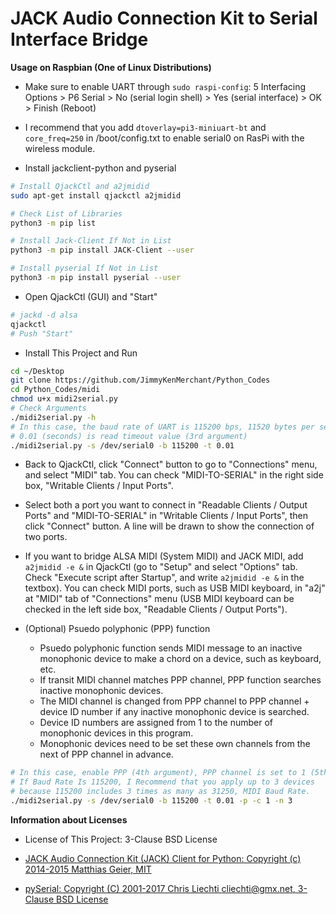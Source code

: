 # JACK Audio Connection Kit to Serial Interface Bridge

**Usage on Raspbian (One of Linux Distributions)**

* Make sure to enable UART through `sudo raspi-config`: 5 Interfacing Options > P6 Serial > No (serial login shell) > Yes (serial interface) > OK > Finish (Reboot)

* I recommend that you add `dtoverlay=pi3-miniuart-bt` and `core_freq=250` in /boot/config.txt to enable serial0 on RasPi with the wireless module.

* Install jackclient-python and pyserial

```bash
# Install QjackCtl and a2jmidid
sudo apt-get install qjackctl a2jmidid

# Check List of Libraries
python3 -m pip list

# Install Jack-Client If Not in List
python3 -m pip install JACK-Client --user

# Install pyserial If Not in List
python3 -m pip install pyserial --user
```

* Open QjackCtl (GUI) and "Start"

```bash
# jackd -d alsa
qjackctl
# Push "Start"
```

* Install This Project and Run

```bash
cd ~/Desktop
git clone https://github.com/JimmyKenMerchant/Python_Codes
cd Python_Codes/midi
chmod u+x midi2serial.py
# Check Arguments
./midi2serial.py -h
# In this case, the baud rate of UART is 115200 bps, 11520 bytes per second; UART needs 2 bits for start and stop bits.
# 0.01 (seconds) is read timeout value (3rd argument)
./midi2serial.py -s /dev/serial0 -b 115200 -t 0.01
```

* Back to QjackCtl, click "Connect" button to go to "Connections" menu, and select "MIDI" tab. You can check "MIDI-TO-SERIAL" in the right side box, "Writable Clients / Input Ports".

* Select both a port you want to connect in "Readable Clients / Output Ports" and "MIDI-TO-SERIAL" in "Writable Clients / Input Ports", then click "Connect" button. A line will be drawn to show the connection of two ports.

* If you want to bridge ALSA MIDI (System MIDI) and JACK MIDI, add `a2jmidid -e &` in QjackCtl (go to "Setup" and select "Options" tab. Check "Execute script after Startup", and write `a2jmidid -e &` in the textbox). You can check MIDI ports, such as USB MIDI keyboard, in "a2j" at "MIDI" tab of "Connections" menu (USB MIDI keyboard can be checked in the left side box, "Readable Clients / Output Ports").

* (Optional) Psuedo polyphonic (PPP) function
	* Psuedo polyphonic function sends MIDI message to an inactive monophonic device to make a chord on a device, such as keyboard, etc.
	* If transit MIDI channel matches PPP channel, PPP function searches inactive monophonic devices.
	* The MIDI channel is changed from PPP channel to PPP channel + device ID number if any inactive monophonic device is searched.
	* Device ID numbers are assigned from 1 to the number of monophonic devices in this program.
	* Monophonic devices need to be set these own channels from the next of PPP channel in advance.

```bash
# In this case, enable PPP (4th argument), PPP channel is set to 1 (5th argument), and the number of monophonic devices is 3 (6th argument).
# If Baud Rate Is 115200, I Recommend that you apply up to 3 devices
# because 115200 includes 3 times as many as 31250, MIDI Baud Rate.
./midi2serial.py -s /dev/serial0 -b 115200 -t 0.01 -p -c 1 -n 3
```

**Information about Licenses**

* License of This Project: 3-Clause BSD License

* [JACK Audio Connection Kit (JACK) Client for Python: Copyright (c) 2014-2015 Matthias Geier, MIT](https://jackclient-python.readthedocs.io)

* [pySerial: Copyright (C) 2001-2017 Chris Liechti <cliechti@gmx.net>, 3-Clause BSD License](https://pythonhosted.org/pyserial/)
